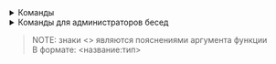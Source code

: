 <details>
<summary>Команды</summary>

  - `admins` - список администраторов беседы

  - `fixlayout` - изменение раскладки текста
    > Идея взята с программы [Punto Switcher](https://yandex.ru/soft/punto/win/)

  - `roll` - генератор случайных чисел/ответов
 
    - Примеры использования:
      - `roll`
        > Случайное число от 1 до 100
      - `roll 7-27` (`roll <start:int>-<end:int>`)
        > Случайное число из промежутка чисел
      - `roll foo, bar, baz, "Item with spaces"` (`roll <items:list>`)
        > Случайный элемент из списка

  - `shazam` - определение аудио
    > Работает на музыке и голосовых сообщениях \
    > (Также учитываются и ответы на сообщения содержащие вложения) \
    > Бэкенд: [Shazam](http://shazam.com) ([shazamio](dotX12/ShazamIO))

  - `trans` - перевод текста сообщений
    > (Язык текста определяется автоматически) \
    > Бэкенд: [Google Translate](https://translate.google.com) ([async-google-trans-new](sevenc-nanashi/async-google-trans-new))
    
    - Примеры использования:
      - `trans`
        > Перевод текста на английский
      - `trans de` (`trans <lang_code>`)
        > Перевод текста на немецкий

  - `wh` - отправка картинок с сайта [wallhaven](https://wallhaven.cc)

    - Примеры использования:
	  - `wh`
	  - `wh Abstract` (`wh <query>`)

  - `whoami` - роль пользователя в беседе

  - `muted` - список замьюченных в беседе

  - `mutedby` - список замьюченных в беседе администратором

    - Примеры использования:
       - `mutedby @id1` (`mutedby <user:mention>`)

  - `help` - ссылка на этот документ

</details>

<details>
<summary>Команды для администраторов бесед</summary>

  - `giveadmin` - добавление пользователя в администраторы беседы

    - Примеры использования:
      - `giveadmin @id1` (`giveadmin <user:mention>`)

  - `kick` - исключение пользователя из беседы

    - Примеры использования:
      - `kick @id1` (`kick <user:mention>`)

  - `invite` - приглашение пользователя в беседу

    - Примеры использования:
      - `invite @id1` (`invite <user:mention>`)

  - `forceinvite` - форсированное приглашение пользователя в беседу
    > Сработает если у пользователя разрешены приглашения в настройках приватности

  - `mute` - автоматическое удаление сообщений пользователя

    - Примеры использования:
      - `mute @id1 30` (`mute <user:mention> <minutes:float>`)
        > Мут пользователя @id1 на 30 минут

  - `unmute` - отмена действия команды `mute` на пользователя

    - Примеры использования:
      - `unmute @id1` (`unmute <user:mention>`)

  - `takeadmin` - удаление пользователя из администраторов беседы

    - Примеры использования:
      - `takeadmin @id1` (`takeadmin <user:mention>`)

  - `whreset` - очистка кэша беседы комманды `wh`

</details>

> NOTE: знаки <> являются пояснениями аргумента функции \
> В формате: <название:тип>
